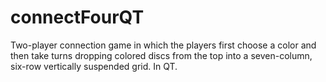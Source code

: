 # connectFourQT
Two-player connection game in which the players first choose a color and then take turns dropping colored discs from the top into a seven-column, six-row vertically suspended grid. In QT.
